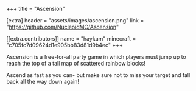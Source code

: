 +++
title = "Ascension"

[extra]
header = "assets/images/ascension.png"
link = "https://github.com/NucleoidMC/Ascension"

[[extra.contributors]]
name = "haykam"
minecraft = "c705fc7d09624d1e905bb83d81d9b4ec"
+++

Ascension is a free-for-all party game in which players must jump up to reach the top of a tall map of scattered rainbow blocks!

Ascend as fast as you can- but make sure not to miss your target and fall back all the way down again!
